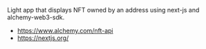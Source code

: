 Light app that displays NFT owned by an address using next-js and alchemy-web3-sdk.

- https://www.alchemy.com/nft-api
- https://nextjs.org/
